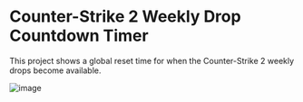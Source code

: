 # Counter-Strike 2 Weekly Drop Countdown Timer

This project shows a global reset time for when the Counter-Strike 2 weekly drops become available.

![image](https://github.com/user-attachments/assets/8cc7b484-b334-4342-a473-a00cd2969b6a)

